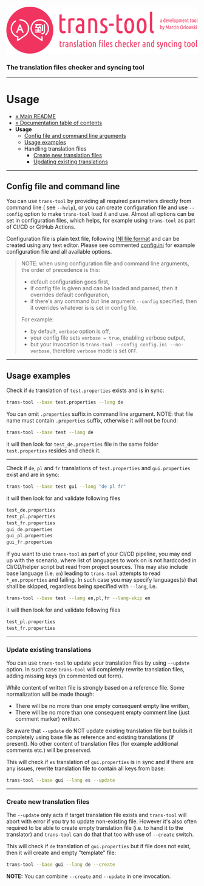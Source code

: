 ![trans-tool logo](../artwork/trans-tool-logo.png)

### The translation files checker and syncing tool ###

---

# Usage #

* [« Main README](../README.md)
* [« Documentation table of contents](README.md)
* **Usage**
  * [Config file and command line arguments](#config-file-and-command-line)
  * [Usage examples](#usage-examples)
  * Handling translation files
    * [Create new translation files](#create-new-translation-files)
    * [Updating existing translations](#update-existing-translations)

---

## Config file and command line ##

You can use `trans-tool` by providing all required parameters directly from command line (
see `--help`), or you can create configuration file and use `--config` option to make `trans-tool`
load it and use. Almost all options can be set in configuration files, which helps, for example
using `trans-tool` as part of CI/CD or GitHub Actions.

Configuration file is plain text file, following
[INI file format](https://en.wikipedia.org/wiki/INI_file) and can be created using any text editor.
Please see commented [config.ini](../config.ini) for example configuration file and all available
options.

> NOTE: when using configuration file and command line arguments, the order of precedence is this:
>
> * default configuration goes first,
> * if config file is given and can be loaded and parsed, then it overrides default configuration,
> * if there's any command but line argument `--config` specified, then it overrides whatever is is
    set in config file.
>
> For example:
>
> * by default, `verbose` option is off,
> * your config file sets `verbose = true`, enabling verbose output,
> * but your invocation is `trans-tool --config config.ini --no-verbose`, therefore `verbose` mode
    is set `OFF`.

---

## Usage examples ##

Check if `de` translation of `test.properties` exists and is in sync:

```bash
trans-tool --base test.properties --lang de
```

You can omit `.properties` suffix in command line argument. NOTE: that file name must
contain `.properties` suffix, otherwise it will not be found:

```bash
trans-tool --base test --lang de
```

it will then look for `test_de.properties` file in the same folder `test.properties` resides and
check it.

---

Check if `de`, `pl` and `fr` translations of `test.properties` and `gui.properties` exist and are in
sync:

```bash
trans-tool --base test gui --lang "de pl fr"
```

it will then look for and validate following files

```bash
test_de.properties
test_pl.properties
test_fr.properties
gui_de.properties
gui_pl.properties
gui_fr.properties
```

If you want to use `trans-tool` as part of your CI/CD pipeline, you may end up with the scenario,
where list of languages to work on is not hardcoded in CI/CD/helper script but read from project
sources. This may also include base language (i.e. `en`) leading to `trans-tool` attempts to
read `*_en.properties` and failing. In such case you may specify languages(s) that shall be skipped,
regardless being specified with `--lang`, i.e.

```bash
trans-tool --base test --lang en,pl,fr --lang-skip en
```

it will then look for and validate following files

```bash
test_pl.properties
test_fr.properties
```

---

### Update existing translations ###

You can use `trans-tool` to update your translation files by using `--update` option. In such
case `trans-tool` will completely rewrite translation files, adding missing keys (in commented out
form).

While content of written file is strongly based on a reference file. Some normalization will be made
though:

* There will be no more than one empty consequent empty line written,
* There will be no more than one consequent empty comment line (just comment marker) written.

Be aware that `--update` do NOT update existing translation file but builds it completely using base
file as reference and existing translations (if present). No other content of translation files (for
example additional comments etc.) will be preserved.

This will check if `es` translation of `gui.properties` is in sync and if there are any issues,
rewrite translation file to contain all keys from base:

```bash
trans-tool --base gui --lang es --update
```

---

### Create new translation files ###

The `--update` only acts if target translation file exists and `trans-tool` will abort with error if
you try to update non-existing file. However it's also often required to be able to create empty
translation file (i.e. to hand it to the translator) and `trans-tool` can do that that too with use
of `--create` switch.

This will check if `de` translation of `gui.properties` but if file does not exist, then it will
create and empty "template" file:

```bash
trans-tool --base gui --lang de --create
```

**NOTE:** You can combine `--create` and `--update` in one invocation.
